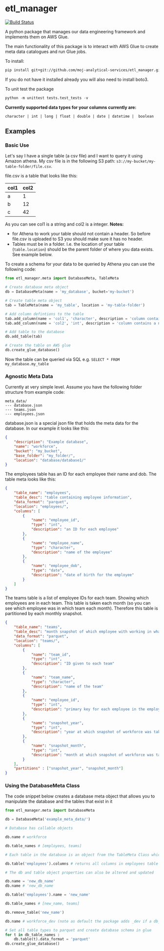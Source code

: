 # etl_manager

[![Build Status](https://travis-ci.org/moj-analytical-services/etl_manager.svg?branch=master)](https://travis-ci.org/moj-analytical-services/etl_manager)

A python package that manages our data engineering framework and implements them on AWS Glue.

The main functionality of this package is to interact with AWS Glue to create meta data catalogues and run Glue jobs.

To install:
```bash
pip install git+git://github.com/moj-analytical-services/etl_manager.git#egg=etl_manager
```

If you do not have it installed already you will also need to install boto3.

To unit test the package

```python
python -m unittest tests.test_tests -v
```

**Currently supported data types for your columns currently are:**

`character | int | long | float | double | date | datetime |  boolean`

## Examples

### Basic Use

Let's say I have a single table (a csv file) and I want to query it using Amazon athena. My csv file is in the following S3 path: `s3://my-bucket/my-table-folder/file.csv`.

file.csv is a table that looks like this:

| col1 | col2 |
|------|------|
| a    | 1    |
| b    | 12   |
| c    | 42   |

As you can see col1 is a string and col2 is a integer.
**Notes:**
- for Athena to work your table should not contain a header. So before file.csv is uploaded to S3 you should make sure it has no header.
- Tables must be in a folder. I.e. the location of your table (`table.location`) should be the parent folder of where you data exists. See example below.

To create a schema for your data to be queried by Athena you can use the following code:

```python
from etl_manager.meta import DatabaseMeta, TableMeta

# Create database meta object
db = DatabaseMeta(name = 'my_database', bucket='my-bucket')

# Create table meta object
tab = TableMeta(name = 'my_table', location = 'my-table-folder')

# Add column defintions to the table
tab.add_column(name = 'col1', 'character', description = 'column contains a letter')
tab.add_column(name = 'col2', 'int', description = 'column contains a number')

# Add table to the database
db.add_table(tab)

# Create the table on AWS glue
db.create_glue_database()
```

Now the table can be queried via SQL e.g. `SELECT * FROM my_database.my_table`

### Agnostic Meta Data

Currently at very simple level. Assume you have the following folder structure from example code:

```
meta_data/
--- database.json
--- teams.json
--- employees.json
```

database.json is a special json file that holds the meta data for the database. In our example it looks like this:

```json
{
    "description": "Example database",
    "name": "workforce",
    "bucket": "my_bucket",
    "base_folder": "my_folder/",
    "location": "database/database1/"
}
```

The employees table has an ID for each employee their name and dob. The table meta looks like this:

```json
{
    "table_name": "employees",
    "table_desc": "table containing employee information",
    "data_format": "parquet",
    "location": "employees/",
    "columns": [
        {
            "name": "employee_id",
            "type": "int",
            "description": "an ID for each employee"
        },
        {
            "name": "employee_name",
            "type": "character",
            "description": "name of the employee"
        },
        {
            "name": "employee_dob",
            "type": "date",
            "description": "date of birth for the employee"
        }
    ]
}
```

The teams table is a list of employee IDs for each team. Showing which employees are in each team. This table is taken each month (so you can see which employee was in which team each month). Therefore this table is partitioned by each monthly snapshot.

```json
{
    "table_name": "teams",
    "table_desc": "month snapshot of which employee with working in what team",
    "data_format": "parquet",
    "location": "teams/",
    "columns": [
        {
            "name": "team_id",
            "type": "int",
            "description": "ID given to each team"
        },
        {
            "name": "team_name",
            "type": "character",
            "description": "name of the team"
        },
        {
            "name": "employee_id",
            "type": "int",
            "description": "primary key for each employee in the employees table"
        },
        {
            "name": "snapshot_year",
            "type": "int",
            "description": "year at which snapshot of workforce was taken"
        },
        {
            "name": "snapshot_month",
            "type": "int",
            "description": "month at which snapshot of workforce was taken"
        }
    ],
    "partitions" : ["snapshot_year", "snapshot_month"]
}
```

### Using the DatabaseMeta Class

The code snippet below creates a database meta object that allows you to manipulate the database and the tables that exist in it

```python
from etl_manager.meta import DatabaseMeta

db = DatabaseMeta('example_meta_data/')

# Database has callable objects

db.name # workforce

db.table_names # [employees, teams]

# Each table in the database is an object from the TableMeta Class which can be callable from the database meta object

db.table('employees').columns # returns all columns in employees table

# The db and table object properties can also be altered and updated

db.name = 'new_db_name'
db.name # 'new_db_name

db.table('employees').name = 'new_name'

db.table_names # [new_name, teams]

db.remove_table('new_name')

db.name # workforce_dev (note as default the package adds _dev if a db_suffix is not provided in DatabaseMeta)

# Set all table types to parquet and create database schema in glue
for t in db_table_names :
    db.table(t).data_format = 'parquet'
db.create_glue_database()
```
    
